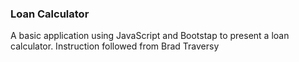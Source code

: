 ### Loan Calculator

A basic application using JavaScript and Bootstap to present a loan calculator.
Instruction followed from Brad Traversy
